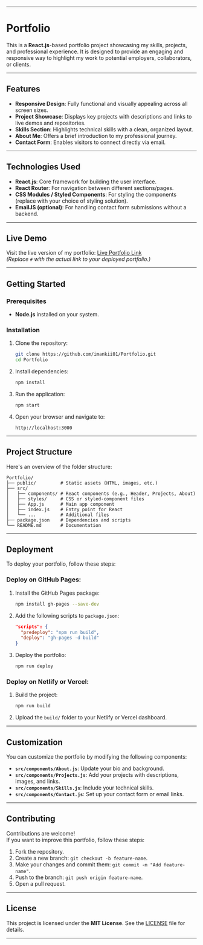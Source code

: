
---

# Portfolio

This is a **React.js**-based portfolio project showcasing my skills, projects, and professional experience. It is designed to provide an engaging and responsive way to highlight my work to potential employers, collaborators, or clients.

---

## Features

- **Responsive Design**: Fully functional and visually appealing across all screen sizes.
- **Project Showcase**: Displays key projects with descriptions and links to live demos and repositories.
- **Skills Section**: Highlights technical skills with a clean, organized layout.
- **About Me**: Offers a brief introduction to my professional journey.
- **Contact Form**: Enables visitors to connect directly via email.

---

## Technologies Used

- **React.js**: Core framework for building the user interface.
- **React Router**: For navigation between different sections/pages.
- **CSS Modules / Styled Components**: For styling the components (replace with your choice of styling solution).
- **EmailJS (optional)**: For handling contact form submissions without a backend.

---

## Live Demo

Visit the live version of my portfolio: [Live Portfolio Link](#)  
*(Replace `#` with the actual link to your deployed portfolio.)*

---

## Getting Started

### Prerequisites

- **Node.js** installed on your system.

### Installation

1. Clone the repository:
   ```bash
   git clone https://github.com/imankii01/Portfolio.git
   cd Portfolio
   ```

2. Install dependencies:
   ```bash
   npm install
   ```

3. Run the application:
   ```bash
   npm start
   ```

4. Open your browser and navigate to:
   ```
   http://localhost:3000
   ```

---

## Project Structure

Here's an overview of the folder structure:

```
Portfolio/
├── public/         # Static assets (HTML, images, etc.)
├── src/
│   ├── components/ # React components (e.g., Header, Projects, About)
│   ├── styles/     # CSS or styled-component files
│   ├── App.js      # Main app component
│   ├── index.js    # Entry point for React
│   └── ...         # Additional files
├── package.json    # Dependencies and scripts
└── README.md       # Documentation
```

---

## Deployment

To deploy your portfolio, follow these steps:

### Deploy on GitHub Pages:

1. Install the GitHub Pages package:
   ```bash
   npm install gh-pages --save-dev
   ```

2. Add the following scripts to `package.json`:
   ```json
   "scripts": {
     "predeploy": "npm run build",
     "deploy": "gh-pages -d build"
   }
   ```

3. Deploy the portfolio:
   ```bash
   npm run deploy
   ```

### Deploy on Netlify or Vercel:

1. Build the project:
   ```bash
   npm run build
   ```

2. Upload the `build/` folder to your Netlify or Vercel dashboard.

---

## Customization

You can customize the portfolio by modifying the following components:

- **`src/components/About.js`**: Update your bio and background.
- **`src/components/Projects.js`**: Add your projects with descriptions, images, and links.
- **`src/components/Skills.js`**: Include your technical skills.
- **`src/components/Contact.js`**: Set up your contact form or email links.

---

## Contributing

Contributions are welcome!  
If you want to improve this portfolio, follow these steps:

1. Fork the repository.
2. Create a new branch: `git checkout -b feature-name`.
3. Make your changes and commit them: `git commit -m "Add feature-name"`.
4. Push to the branch: `git push origin feature-name`.
5. Open a pull request.

---

## License

This project is licensed under the **MIT License**. See the [LICENSE](LICENSE) file for details.

---
